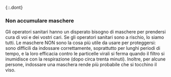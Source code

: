 {::.dont}
### Non accumulare maschere

Gli operatori sanitari hanno un disperato bisogno di maschere per prendersi cura di voi e dei vostri cari. Se gli operatori sanitari sono a rischio, lo siamo tutti. Le maschere NON sono la cosa più utile da usare per proteggersi: sono difficili da indossare correttamente, soprattutto per lunghi periodi di tempo, e la loro efficacia contro le particelle virali si ferma quando il filtro si inumidisce con la respirazione (dopo circa trenta minuti). Inoltre, per alcune persone, indossare una maschera rende più probabile che si tocchino il viso.
